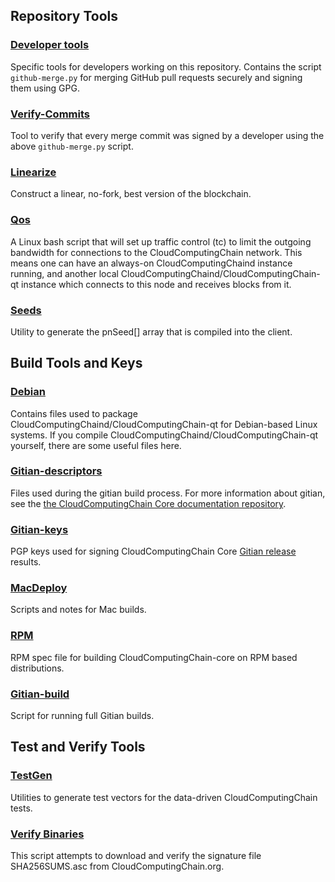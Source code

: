 Repository Tools
---------------------

### [Developer tools](/contrib/devtools) ###
Specific tools for developers working on this repository.
Contains the script `github-merge.py` for merging GitHub pull requests securely and signing them using GPG.

### [Verify-Commits](/contrib/verify-commits) ###
Tool to verify that every merge commit was signed by a developer using the above `github-merge.py` script.

### [Linearize](/contrib/linearize) ###
Construct a linear, no-fork, best version of the blockchain.

### [Qos](/contrib/qos) ###

A Linux bash script that will set up traffic control (tc) to limit the outgoing bandwidth for connections to the CloudComputingChain network. This means one can have an always-on CloudComputingChaind instance running, and another local CloudComputingChaind/CloudComputingChain-qt instance which connects to this node and receives blocks from it.

### [Seeds](/contrib/seeds) ###
Utility to generate the pnSeed[] array that is compiled into the client.

Build Tools and Keys
---------------------

### [Debian](/contrib/debian) ###
Contains files used to package CloudComputingChaind/CloudComputingChain-qt
for Debian-based Linux systems. If you compile CloudComputingChaind/CloudComputingChain-qt yourself, there are some useful files here.

### [Gitian-descriptors](/contrib/gitian-descriptors) ###
Files used during the gitian build process. For more information about gitian, see the [the CloudComputingChain Core documentation repository](https://github.com/CloudComputingChain-core/docs).

### [Gitian-keys](/contrib/gitian-keys)
PGP keys used for signing CloudComputingChain Core [Gitian release](/doc/release-process.md) results.

### [MacDeploy](/contrib/macdeploy) ###
Scripts and notes for Mac builds. 

### [RPM](/contrib/rpm) ###
RPM spec file for building CloudComputingChain-core on RPM based distributions.

### [Gitian-build](/contrib/gitian-build.sh) ###
Script for running full Gitian builds.

Test and Verify Tools 
---------------------

### [TestGen](/contrib/testgen) ###
Utilities to generate test vectors for the data-driven CloudComputingChain tests.

### [Verify Binaries](/contrib/verifybinaries) ###
This script attempts to download and verify the signature file SHA256SUMS.asc from CloudComputingChain.org.
